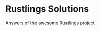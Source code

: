 # Rustlings Solutions

Answers of the awesome [Rustlings](https://github.com/rust-lang/rustlings) project.
